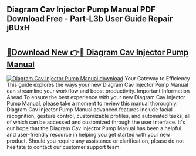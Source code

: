 ## Diagram Cav Injector Pump Manual PDF Download Free - Part-L3b User Guide Repair jBUxH

# <h2><a href="http://dflz88.blite.top/?on=Diagram+Cav+Injector+Pump+Manual">🔗Download New 👉🔴 Diagram Cav Injector Pump Manual</a></h2>

[![Diagram Cav Injector Pump Manual download](https://i.imgur.com/lujVjoI.png)](http://dflz88.blite.top/?on=Diagram+Cav+Injector+Pump+Manual)
Your Gateway to Efficiency This guide explores the ways your new Diagram Cav Injector Pump Manual can streamline your workflow and boost productivity. Important Information Ahead To ensure the best experience with your new Diagram Cav Injector Pump Manual, please take a moment to review this manual thoroughly. Diagram Cav Injector Pump Manual advanced features include facial recognition, gesture control, customizable profiles, and automated tasks, all of which can be accessed and customized through the user interface. It's our hope that the Diagram Cav Injector Pump Manual has been a helpful and user-friendly resource in helping you get started with your new product. Should you require any assistance or clarification, please do not hesitate to contact our customer support team.
